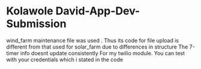 # Kolawole David-App-Dev-Submission
wind_farm maintenance file was used . Thus its code for file upload is different from that used for solar_farm due to differences in structure
The 7-timer info doesnt update consistently
For my twilio module. You can test with your credentials which i stated in the code
